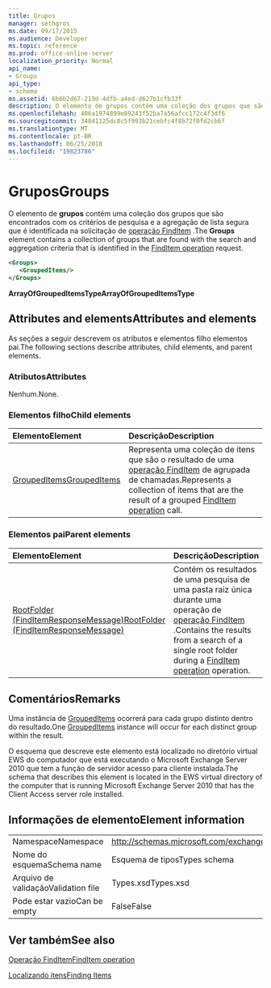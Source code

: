 ```yaml
---
title: Grupos
manager: sethgros
ms.date: 09/17/2015
ms.audience: Developer
ms.topic: reference
ms.prod: office-online-server
localization_priority: Normal
api_name:
- Groups
api_type:
- schema
ms.assetid: 6b6b2d67-219d-4dfb-a4ed-d627b1cfb33f
description: O elemento de grupos contém uma coleção dos grupos que são encontrados com os critérios de pesquisa e a agregação de lista segura que é identificada na solicitação de operação FindItem.
ms.openlocfilehash: 406a1974899e89243f52ba7a56afcc172c4f3df6
ms.sourcegitcommit: 34041125dc8c5f993b21cebfc4f8b72f0fd2cb6f
ms.translationtype: MT
ms.contentlocale: pt-BR
ms.lasthandoff: 06/25/2018
ms.locfileid: "19823786"
---
```

# <a name="groups"></a><span data-ttu-id="d6a6c-103">Grupos</span><span class="sxs-lookup"><span data-stu-id="d6a6c-103">Groups</span></span>

<span data-ttu-id="d6a6c-104">O elemento de **grupos** contém uma coleção dos grupos que são encontrados com os critérios de pesquisa e a agregação de lista segura que é identificada na solicitação de [operação FindItem](finditem-operation.md) .</span><span class="sxs-lookup"><span data-stu-id="d6a6c-104">The **Groups** element contains a collection of groups that are found with the search and aggregation criteria that is identified in the [FindItem operation](finditem-operation.md) request.</span></span> 
  
```xml
<Groups>
   <GroupedItems/>
</Groups>
```

 <span data-ttu-id="d6a6c-105">**ArrayOfGroupedItemsType**</span><span class="sxs-lookup"><span data-stu-id="d6a6c-105">**ArrayOfGroupedItemsType**</span></span>
## <a name="attributes-and-elements"></a><span data-ttu-id="d6a6c-106">Attributes and elements</span><span class="sxs-lookup"><span data-stu-id="d6a6c-106">Attributes and elements</span></span>

<span data-ttu-id="d6a6c-107">As seções a seguir descrevem os atributos e elementos filho elementos pai.</span><span class="sxs-lookup"><span data-stu-id="d6a6c-107">The following sections describe attributes, child elements, and parent elements.</span></span>
  
### <a name="attributes"></a><span data-ttu-id="d6a6c-108">Atributos</span><span class="sxs-lookup"><span data-stu-id="d6a6c-108">Attributes</span></span>

<span data-ttu-id="d6a6c-109">Nenhum.</span><span class="sxs-lookup"><span data-stu-id="d6a6c-109">None.</span></span>
  
### <a name="child-elements"></a><span data-ttu-id="d6a6c-110">Elementos filho</span><span class="sxs-lookup"><span data-stu-id="d6a6c-110">Child elements</span></span>

|<span data-ttu-id="d6a6c-111">**Elemento**</span><span class="sxs-lookup"><span data-stu-id="d6a6c-111">**Element**</span></span>|<span data-ttu-id="d6a6c-112">**Descrição**</span><span class="sxs-lookup"><span data-stu-id="d6a6c-112">**Description**</span></span>|
|:-----|:-----|
|[<span data-ttu-id="d6a6c-113">GroupedItems</span><span class="sxs-lookup"><span data-stu-id="d6a6c-113">GroupedItems</span></span>](groupeditems.md) <br/> |<span data-ttu-id="d6a6c-114">Representa uma coleção de itens que são o resultado de uma [operação FindItem](finditem-operation.md) de agrupada de chamadas.</span><span class="sxs-lookup"><span data-stu-id="d6a6c-114">Represents a collection of items that are the result of a grouped [FindItem operation](finditem-operation.md) call.</span></span>  <br/> |
   
### <a name="parent-elements"></a><span data-ttu-id="d6a6c-115">Elementos pai</span><span class="sxs-lookup"><span data-stu-id="d6a6c-115">Parent elements</span></span>

|<span data-ttu-id="d6a6c-116">**Elemento**</span><span class="sxs-lookup"><span data-stu-id="d6a6c-116">**Element**</span></span>|<span data-ttu-id="d6a6c-117">**Descrição**</span><span class="sxs-lookup"><span data-stu-id="d6a6c-117">**Description**</span></span>|
|:-----|:-----|
|[<span data-ttu-id="d6a6c-118">RootFolder (FindItemResponseMessage)</span><span class="sxs-lookup"><span data-stu-id="d6a6c-118">RootFolder (FindItemResponseMessage)</span></span>](rootfolder-finditemresponsemessage.md) <br/> |<span data-ttu-id="d6a6c-119">Contém os resultados de uma pesquisa de uma pasta raiz única durante uma operação de [operação FindItem](finditem-operation.md) .</span><span class="sxs-lookup"><span data-stu-id="d6a6c-119">Contains the results from a search of a single root folder during a [FindItem operation](finditem-operation.md) operation.</span></span>  <br/> |
   
## <a name="remarks"></a><span data-ttu-id="d6a6c-120">Comentários</span><span class="sxs-lookup"><span data-stu-id="d6a6c-120">Remarks</span></span>

<span data-ttu-id="d6a6c-121">Uma instância de [GroupedItems](groupeditems.md) ocorrerá para cada grupo distinto dentro do resultado.</span><span class="sxs-lookup"><span data-stu-id="d6a6c-121">One [GroupedItems](groupeditems.md) instance will occur for each distinct group within the result.</span></span> 
  
<span data-ttu-id="d6a6c-122">O esquema que descreve este elemento está localizado no diretório virtual EWS do computador que está executando o Microsoft Exchange Server 2010 que tem a função de servidor acesso para cliente instalada.</span><span class="sxs-lookup"><span data-stu-id="d6a6c-122">The schema that describes this element is located in the EWS virtual directory of the computer that is running Microsoft Exchange Server 2010 that has the Client Access server role installed.</span></span>
  
## <a name="element-information"></a><span data-ttu-id="d6a6c-123">Informações de elemento</span><span class="sxs-lookup"><span data-stu-id="d6a6c-123">Element information</span></span>

|||
|:-----|:-----|
|<span data-ttu-id="d6a6c-124">Namespace</span><span class="sxs-lookup"><span data-stu-id="d6a6c-124">Namespace</span></span>  <br/> |http://schemas.microsoft.com/exchange/services/2006/types  <br/> |
|<span data-ttu-id="d6a6c-125">Nome do esquema</span><span class="sxs-lookup"><span data-stu-id="d6a6c-125">Schema name</span></span>  <br/> |<span data-ttu-id="d6a6c-126">Esquema de tipos</span><span class="sxs-lookup"><span data-stu-id="d6a6c-126">Types schema</span></span>  <br/> |
|<span data-ttu-id="d6a6c-127">Arquivo de validação</span><span class="sxs-lookup"><span data-stu-id="d6a6c-127">Validation file</span></span>  <br/> |<span data-ttu-id="d6a6c-128">Types.xsd</span><span class="sxs-lookup"><span data-stu-id="d6a6c-128">Types.xsd</span></span>  <br/> |
|<span data-ttu-id="d6a6c-129">Pode estar vazio</span><span class="sxs-lookup"><span data-stu-id="d6a6c-129">Can be empty</span></span>  <br/> |<span data-ttu-id="d6a6c-130">False</span><span class="sxs-lookup"><span data-stu-id="d6a6c-130">False</span></span>  <br/> |
   
## <a name="see-also"></a><span data-ttu-id="d6a6c-131">Ver também</span><span class="sxs-lookup"><span data-stu-id="d6a6c-131">See also</span></span>



[<span data-ttu-id="d6a6c-132">Operação FindItem</span><span class="sxs-lookup"><span data-stu-id="d6a6c-132">FindItem operation</span></span>](finditem-operation.md)


[<span data-ttu-id="d6a6c-133">Localizando itens</span><span class="sxs-lookup"><span data-stu-id="d6a6c-133">Finding Items</span></span>](http://msdn.microsoft.com/library/63af1f9c-464b-4fca-9ae3-3d60f24ca93c%28Office.15%29.aspx)


